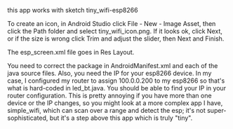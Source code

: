 this app works with sketch tiny_wifi-esp8266

To create an icon, in Android Studio click File - New - Image Asset, then click the Path folder and select tiny_wifi_icon.png. If it looks ok, click Next, or if the size is wrong click Trim and adjust the slider, then Next and Finish.

 

The esp_screen.xml file goes in Res Layout.

You need to correct the package in AndroidManifest.xml and each of the java source files. Also, you need the IP for your esp8266 device. In my case, I configured my router to assign 100.0.0.200 to my esp8266 so that's what is hard-coded in led_bt.java. You should be able to find your IP in your router configuration. This is pretty annoying if you have more than one device or the IP changes, so you might look at a more complex app I have, simple_wifi, which can scan over a range and detect the esp; it's not super-sophisticated, but it's a step above this app which is truly "tiny".
